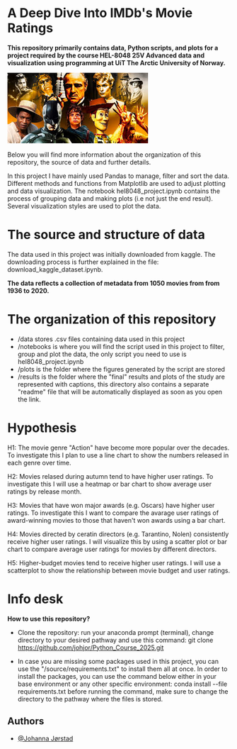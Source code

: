 
# A Deep Dive Into IMDb's Movie Ratings

**This repository primarily contains data, Python scripts, and plots for a project required by the course HEL-8048 25V Advanced data and visualization using programming at UiT The Arctic University of Norway.**

![IMDB Movies Dataset](https://github.com/johjor/Python_Course_2025/blob/main/Picture_of_famous_movies.jpg)

Below you will find more information about the organization of this repository, the source of data and further details. 

In this project I have mainly used Pandas to manage, filter and sort the data. Different methods and functions from Matplotlib are used to adjust plotting and data visualization. The notebook hel8048_project.ipynb contains the process of grouping data and making plots (i.e not just the end result). Several visualization styles are used to plot the data.


# The source and structure of data

The data used in this project was initially downloaded from kaggle. The downloading process is further explained in the file: download_kaggle_dataset.ipynb.

**The data reflects a collection of metadata from 1050 movies from from 1936 to 2020.**

# The organization of this repository
* /data stores .csv files containing data used in this project
* /notebooks is where you will find the script used in this project to filter, group and plot the data, the only script you need to use is hel8048_project.ipynb
* /plots is the folder where the figures generated by the script are stored
* /results is the folder where the "final" results and plots of the study are represented with captions, this directory also contains a separate "readme" file that will be automatically displayed as soon as you open the link.

# Hypothesis
H1: The movie genre "Action" have become more popular over the decades. To investigate this I plan to use a line chart to show the numbers released in each genre over time.

H2: Movies relased during autumn tend to have higher user ratings. To investigate this I will use a heatmap or bar chart to show average user ratings by release month.

H3: Movies that have won major awards (e.g. Oscars) have higher user ratings. To investigate this I want to compare the avarage user ratings of award-winning movies to those that haven't won awards using a bar chart. 

H4: Movies directed by ceratin directors (e.g. Tarantino, Nolen) consistently receive higher user ratings. I will visualize this by using a scatter plot or bar chart to compare average user ratings for movies by different directors. 

H5: Higher-budget movies tend to receive higher user ratings. I will use a scatterplot to show the relationship between movie budget and user ratings. 

# Info desk
**How to use this repository?**

* Clone the repository: run your anaconda prompt (terminal), change directory to your desired pathway and use this command:
          git clone https://github.com/johjor/Python_Course_2025.git

* In case you are missing some packages used in this project, you can use the "/source/requirements.txt" to install them all at once. In order to install the packages, you can use the command below either in your base environment or any other specific environment:
         conda install --file requirements.txt
before running the command, make sure to change the directory to the pathway where the files is stored.


## Authors

- [@Johanna Jørstad](https://www.github.com/johjor)

